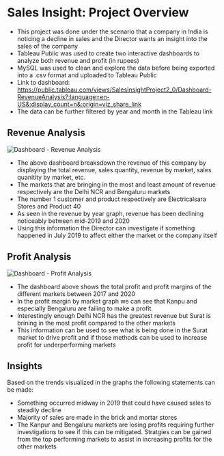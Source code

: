 # Sales Insight: Project Overview
- This project was done under the scenario that a company in India is noticing a decline in sales and the Director wants an insight into the sales of the company
- Tableau Public was used to create two interactive dashboards to analyze both revenue and profit (in rupees)
- MySQL was used to clean and explore the data before being exported into a .csv format and uploaded to Tableau Public
- Link to dashboard: https://public.tableau.com/views/SalesInsightProject2_0/Dashboard-RevenueAnalysis?:language=en-US&:display_count=n&:origin=viz_share_link
- The data can be further filtered by year and month in the Tableau link

## Revenue Analysis
![Dashboard - Revenue Analysis](https://user-images.githubusercontent.com/74473048/162511761-0792ecdf-48fb-4331-b250-37178dde2c55.png)
- The above dashboard breaksdown the revenue of this company by displaying the total revenue, sales quantity, revenue by market, sales quanitity by market, etc.
- The markets that are bringing in the most and least amount of revenue respectively are the Delhi NCR and Bengaluru markets
- The number 1 customer and product respectively are Electricalsara Stores and Product 40
- As seen in the revenue by year graph, revenue has been declining noticeably between mid-2019 and 2020
- Using this information the Director can investigate if something happened in July 2019 to affect either the market or the company itself

## Profit Analysis
![Dashboard - Profit Analysis](https://user-images.githubusercontent.com/74473048/162517684-b23e3e82-45f0-4282-8770-ba5790415750.png)
- The dashboard above shows the total profit and profit margins of the different markets between 2017 and 2020
- In the profit margin by market graph we can see that Kanpu and especially Bengaluru are failing to make a profit. 
- Interestingly enough Delhi NCR has the greatest revenue but Surat is brining in the most profit compared to the other markets
- This information can be used to see what is being done in the Surat market to drive profit and if those methods can be used to increase profit for underperforming markets

## Insights
Based on the trends visualized in the graphs the following statements can be made:
- Something occurred midway in 2019 that could have caused sales to steadily decline
- Majority of sales are made in the brick and mortar stores
- The Kanpur and Bengaluru markets are losing profits requiring further investigations to see if this can be mitigated. Stratgies can be gained from the top performing markets to assist in increasing profits for the other markets
